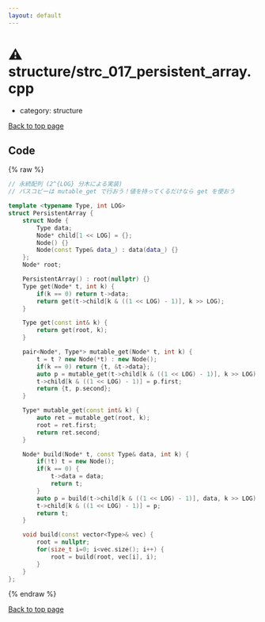 ```yaml
---
layout: default
---
```


<!-- mathjax config similar to math.stackexchange -->
<script type="text/javascript" async
  src="https://cdnjs.cloudflare.com/ajax/libs/mathjax/2.7.5/MathJax.js?config=TeX-MML-AM_CHTML">
</script>
<script type="text/x-mathjax-config">
  MathJax.Hub.Config({
    TeX: { equationNumbers: { autoNumber: "AMS" }},
    tex2jax: {
      inlineMath: [ ['$','$'] ],
      processEscapes: true
    },
    "HTML-CSS": { matchFontHeight: false },
    displayAlign: "left",
    displayIndent: "2em"
  });
</script>

<script type="text/javascript" src="https://cdnjs.cloudflare.com/ajax/libs/jquery/3.4.1/jquery.min.js"></script>
<script src="https://cdn.jsdelivr.net/npm/jquery-balloon-js@1.1.2/jquery.balloon.min.js" integrity="sha256-ZEYs9VrgAeNuPvs15E39OsyOJaIkXEEt10fzxJ20+2I=" crossorigin="anonymous"></script>
<script type="text/javascript" src="../../assets/js/copy-button.js"></script>
<link rel="stylesheet" href="../../assets/css/copy-button.css" />


# :warning: structure/strc_017_persistent_array.cpp
* category: structure


[Back to top page](../../index.html)



## Code
{% raw %}
```cpp
// 永続配列 (2^{LOG} 分木による実装)
// パスコピーは mutable_get で行おう！値を持ってくるだけなら get を使おう

template <typename Type, int LOG>
struct PersistentArray {
    struct Node {
        Type data;
        Node* child[1 << LOG] = {};
        Node() {}
        Node(const Type& data_) : data(data_) {}
    };
    Node* root;

    PersistentArray() : root(nullptr) {}
    Type get(Node* t, int k) {
        if(k == 0) return t->data;
        return get(t->child[k & ((1 << LOG) - 1)], k >> LOG);
    }

    Type get(const int& k) {
        return get(root, k);
    }

    pair<Node*, Type*> mutable_get(Node* t, int k) {
        t = t ? new Node(*t) : new Node();
        if(k == 0) return {t, &t->data};
        auto p = mutable_get(t->child[k & ((1 << LOG) - 1)], k >> LOG);
        t->child[k & ((1 << LOG) - 1)] = p.first;
        return {t, p.second};
    }

    Type* mutable_get(const int& k) {
        auto ret = mutable_get(root, k);
        root = ret.first;
        return ret.second;
    }

    Node* build(Node* t, const Type& data, int k) {
        if(!t) t = new Node();
        if(k == 0) {
            t->data = data;
            return t;
        }
        auto p = build(t->child[k & ((1 << LOG) - 1)], data, k >> LOG);
        t->child[k & ((1 << LOG) - 1)] = p;
        return t;
    }

    void build(const vector<Type>& vec) {
        root = nullptr;
        for(size_t i=0; i<vec.size(); i++) {
            root = build(root, vec[i], i);
        }
    }
};
```
{% endraw %}

[Back to top page](../../index.html)

